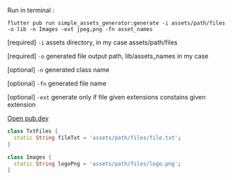 Run in terminal :

`flutter pub run simple_assets_generator:generate -i assets/path/files -o lib -n Images -ext jpeg,png -fn asset_names`

[required] `-i` assets directory, in my case assets/path/files

[required] `-o` generated file output path, lib/assets_names in my case

[optional] `-n` generated class name

[optional] `-fn` generated file name

[optional] `-ext` generate only if file given extensions constains given extension 


[Open pub.dev](https://pub.dev/packages/simple_assets_generator)

```dart
class TxtFiles {
  static String fileTxt = 'assets/path/files/file.txt';
}
```

```dart
class Images {
  static String logoPng = 'assets/path/files/logo.png';
}
```
